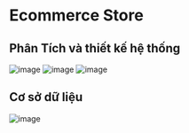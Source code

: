 # Ecommerce Store

## Phân Tích và thiết kế hệ thống
![image](https://user-images.githubusercontent.com/95046233/193405074-ced88df0-6c58-474d-8e8b-b62bd5d51e5b.png)
![image](https://user-images.githubusercontent.com/95046233/193405085-b20a5e3e-0f84-4cd3-9769-5aac07b47139.png)
![image](https://user-images.githubusercontent.com/95046233/193405090-fa9dc337-8f4e-4847-b69d-cfcbfbbf0d69.png)

## Cơ sở dữ liệu
![image](https://user-images.githubusercontent.com/95046233/193404475-932351a4-e567-4700-adb8-b9c385eb8198.png)
